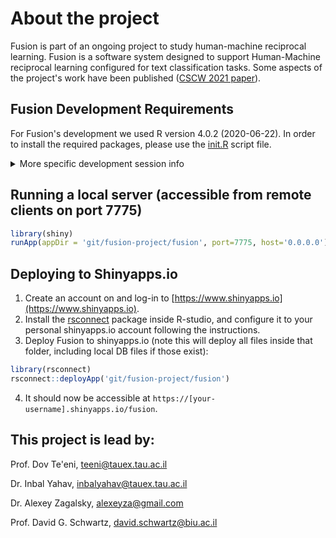 # About the project

Fusion is part of an ongoing project to study human-machine reciprocal learning. Fusion is a software system designed to support Human-Machine reciprocal learning configured for text classification tasks. Some aspects of the project's work have been published ([CSCW 2021 paper](https://doi.org/10.1145/3479587)).


## Fusion Development Requirements

For Fusion's development we used R version 4.0.2 (2020-06-22).
In order to install the required packages, please use the [init.R](fusion/init.R) script file.

<details><summary>More specific development session info</summary>
<p>

R version 4.0.2 (2020-06-22)
Platform: x86_64-pc-linux-gnu (64-bit)
Running under: Ubuntu 20.10

attached base packages:
[1] grid      stats     graphics  grDevices utils     datasets  methods   base     

other attached packages:
 [1] shinydashboardPlus_0.7.5 shinyWidgets_0.5.4       shinydashboard_0.7.1     openxlsx_4.2.3          
 [5] httr_1.4.2               jsonlite_1.7.2           d3Tree_0.2.2             shinyPagerUI_0.2.0      
 [9] tidytext_0.3.0           highcharter_0.8.2        vip_0.3.2                ggthemes_4.2.0          
[13] pool_0.1.5               odbc_1.3.0               htmlTable_2.1.0          compareDF_2.3.1         
[17] DT_0.17                  forcats_0.5.0            stringr_1.4.0            dplyr_1.0.2             
[21] purrr_0.3.4              readr_1.4.0              tidyr_1.1.2              tibble_3.0.4            
[25] tidyverse_1.3.0          rsample_0.0.8            caTools_1.18.0           wesanderson_0.3.6       
[29] anytime_0.3.9            waffle_0.7.0             e1071_1.7-4              DMwR_0.4.1              
[33] AUC_0.3.0                caret_6.0-86             ggplot2_3.3.3            lattice_0.20-41         
[37] glmnet_4.0-2             Matrix_1.2-18            lsa_0.73.2               text2vec_0.6            
[41] SnowballC_0.7.0          tm_0.7-8                 NLP_0.2-1                qdap_2.4.3              
[45] RColorBrewer_1.1-2       qdapTools_1.3.5          qdapRegex_0.7.2          qdapDictionaries_1.0.7  
[49] config_0.3.1             shiny_1.5.0             

</p>
</details>


## Running a local server (accessible from remote clients on port 7775)
```R
library(shiny)
runApp(appDir = 'git/fusion-project/fusion', port=7775, host='0.0.0.0')
```

## Deploying to Shinyapps.io

1. Create an account on and log-in to [https://www.shinyapps.io](https://www.shinyapps.io).
2. Install the [rsconnect](https://cran.r-project.org/web/packages/rsconnect/index.html) package inside R-studio, and configure it to your personal shinyapps.io account following the instructions. 
3. Deploy Fusion to shinyapps.io (note this will deploy all files inside that folder, including local DB files if those exist):
```R
library(rsconnect)
rsconnect::deployApp('git/fusion-project/fusion')
```
4. It should now be accessible at `https://[your-username].shinyapps.io/fusion`.

## This project is lead by:
Prof. Dov Te'eni, teeni@tauex.tau.ac.il </p>
Dr. Inbal Yahav, inbalyahav@tauex.tau.ac.il </p>
Dr. Alexey Zagalsky, alexeyza@gmail.com </p>
Prof. David G. Schwartz, david.schwartz@biu.ac.il </p>
